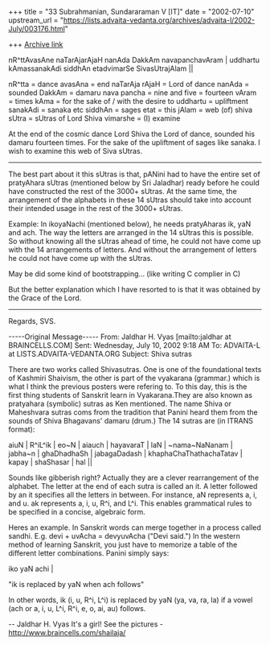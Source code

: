 +++
title = "33 Subrahmanian, Sundararaman V [IT]"
date = "2002-07-10"
upstream_url = "https://lists.advaita-vedanta.org/archives/advaita-l/2002-July/003176.html"

+++
[Archive link](https://lists.advaita-vedanta.org/archives/advaita-l/2002-July/003176.html)

nR^ttAvasAne naTarAjarAjaH nanAda DakkAm navapanchavAram  |
uddhartu kAmassanakAdi siddhAn etadvimarSe SivasUtrajAlam  ||

nR^tta = dance
avasAna = end
naTarAja rAjaH = Lord of dance
nanAda = sounded
DakkAm = damaru
nava pancha = nine and five = fourteen
vAram = times
kAma = for the sake of / with the desire to
uddhartu = upliftment
sanakAdi = sanaka etc
siddhAn = sages
etat = this
jAlam = web (of)
shiva sUtra = sUtras of Lord Shiva
vimarshe = (I) examine

At the end of the cosmic dance Lord Shiva the Lord of dance, sounded his
damaru fourteen times.  For the sake of the upliftment of sages like sanaka.
I wish to examine this web of Siva sUtras.

------------------------------------------------

The best part about it this sUtras is that, pANini had to have the entire
set of pratyAhara sUtras (mentioned below by Sri Jaladhar) ready before he
could have constructed the rest of the 3000+ sUtras.  At the same time, the
arrangement of the alphabets in these 14 sUtras should take into account
their intended usage in the rest of the 3000+ sUtras.

Example:  In ikoyaNachi (mentioned below), he needs pratyAharas ik, yaN and
ach.  The way the letters are arranged in the 14 sUtras this is possible.
So without knowing all the sUtras ahead of time, he could not have come up
with the 14 arrangements of letters.  And without the arrangement of letters
he could not have come up with the sUtras.

May be did some kind of bootstrapping... (like writing C complier in C)

But the better explanation which I have resorted to is that it was obtained
by the Grace of the Lord.

------------------------------------------------
Regards,
SVS.



-----Original Message-----
From: Jaldhar H. Vyas [mailto:jaldhar at BRAINCELLS.COM]
Sent: Wednesday, July 10, 2002 9:18 AM
To: ADVAITA-L at LISTS.ADVAITA-VEDANTA.ORG
Subject: Shiva sutras


There are two works called Shivasutras.  One is one of the foundational
texts of Kashmiri Shaivism, the other is part of the vyakarana (grammar.)
which is what I think the previous posters were refering to.  To this day,
this is the first thing students of Sanskrit learn in Vyakarana.They are
also known as pratyahara (symbolic) sutras as Ken mentioned.  The name
Shiva or Maheshvara sutras coms from the tradition that Panini heard them
from the sounds of Shiva Bhagavans' damaru (drum.)  The 14 sutras are (in
ITRANS format):

aiuN | R^iL^ik | eo~N | aiauch | hayavaraT | laN | ~nama~NaNanam | jabha~n |
ghaDhadhaSh | jabagaDadash | khaphaChaThathachaTatav | kapay | shaShasar |
hal ||

Sounds like gibberish right?  Actually they are a clever rearrangement of
the alphabet.  The letter at the end of each sutra is called an it.  A
letter followed by an it specifies all the letters in between.  For
instance, aN represents a, i, and u. ak represents a, i, u, R^i, and L^i.
This enables grammatical rules to be specified in a concise, algebraic
form.

Heres an example.  In Sanskrit words can merge together in a process
called sandhi.  E.g. devi + uvAcha = devyuvAcha ("Devi said.")  In the
western method of learning Sanskrit, you just have to memorize a table of
the different letter combinations.  Panini simply says:

iko yaN achi |

"ik is replaced by yaN when ach follows"

In other words, ik (i, u, R^i, L^i) is replaced by yaN (ya, va, ra, la) if
a vowel (ach or a, i, u, L^i, R^i, e, o, ai, au) follows.

--
Jaldhar H. Vyas <jaldhar at braincells.com>
It's a girl! See the pictures - http://www.braincells.com/shailaja/

